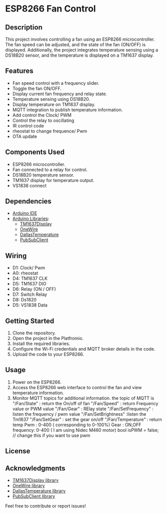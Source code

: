 # ESP8266 Fan Control

## Description

This project involves controlling a fan using an ESP8266 microcontroller. The fan speed can be adjusted, and the state of the fan (ON/OFF) is displayed. Additionally, the project integrates temperature sensing using a DS18B20 sensor, and the temperature is displayed on a TM1637 display.

## Features

- Fan speed control with a frequency slider.
- Toggle the fan ON/OFF.
- Display current fan frequency and relay state.
- Temperature sensing using DS18B20.
- Display temperature on TM1637 display.
- MQTT integration to publish temperature information.
- Add control the Clock/ PWM 
- Control the relay to oscillating
- IR control code
- rheostat to change frequence/ Pwm
- OTA update 
## Components Used

- ESP8266 microcontroller.
- Fan connected to a relay for control.
- DS18B20 temperature sensor.
- TM1637 display for temperature output.
- VS1838 connect 

## Dependencies

- [Arduino IDE](https://www.arduino.cc/en/software)
- [Arduino Libraries](https://www.arduino.cc/en/guide/libraries):
  - [TM1637Display](https://github.com/avishorp/TM1637)
  - [OneWire](https://github.com/PaulStoffregen/OneWire)
  - [DallasTemperature](https://github.com/milesburton/Arduino-Temperature-Control-Library)
  - [PubSubClient](https://github.com/knolleary/pubsubclient)

## Wiring
- D1: Clock/ Pwm
- A0: rheostat 
- D4: TM1637 CLK
- D5: TM1637 DIO
- D6: Relay (ON / OFF)
- D7: Switch Relay 
- D8: Ds1820
- D5: VS1838 Data

## Getting Started

1. Clone the repository.
2. Open the project in the Platfromio.
3. Install the required libraries.
4. Configure the Wi-Fi credentials and MQTT broker details in the code.
5. Upload the code to your ESP8266.

## Usage

1. Power on the ESP8266.
2. Access the ESP8266 web interface to control the fan and view temperature information.
3. Monitor MQTT topics for additional information.
the topic of MQTT is 
"/Fan/State" : return the On/off of fan
"/Fan/Speed" : return Frequency value or PWM value 
"/Fan/Gear"   : RElay state
"/Fan/SetFrequency" : listen the frequency / pwm value
"/Fan/SetBrightness" :listen the Tm1637
"/Fan/SetGear" : set the gear on/off
"/Fan/Temperature" : return temp 
Pwm : 0-400 ( corresponding to 0-100%)
Gear : ON,OFF
frequency: 0-400 ( I am using Nidec M460 motor)
bool isPWM = false; // change this if you want to use pwm 
## License



## Acknowledgments

- [TM1637Display library](https://github.com/avishorp/TM1637)
- [OneWire library](https://github.com/PaulStoffregen/OneWire)
- [DallasTemperature library](https://github.com/milesburton/Arduino-Temperature-Control-Library)
- [PubSubClient library](https://github.com/knolleary/pubsubclient)

Feel free to contribute or report issues!

